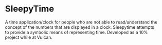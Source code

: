 SleepyTime
==========
A time application/clock for people who are not able to read/understand the concept of the numbers that are displayed in a clock. Sleepytime attempts to provide a aymbolic means of representing time. Developed as a 10% project while at Vulcan.
